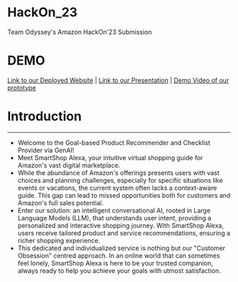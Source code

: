 # HackOn_23
Team Odyssey's Amazon HackOn'23 Submission
# DEMO
[Link to our Deployed Website](https://d2tqmmy77bspof.cloudfront.net/) | [Link to our Presentation]() | [Demo Video of our prototype]()

# Introduction
***
* Welcome to the Goal-based Product Recommender and Checklist Provider via GenAI! 
* Meet SmartShop Alexa, your intuitive virtual shopping guide for Amazon's vast digital marketplace. 
* While the abundance of Amazon's offerings presents users with vast choices and planning challenges, especially for specific situations like events or vacations, the current system often lacks a context-aware guide. This gap can lead to missed opportunities both for customers and Amazon's full sales potential. 
* Enter our solution: an intelligent conversational AI, rooted in Large Language Models (LLM), that understands user intent, providing a personalized and interactive shopping journey. With SmartShop Alexa, users receive tailored product and service recommendations, ensuring a richer shopping experience. 
* This dedicated and individualized service is nothing but our "Customer Obsession" centred approach. In an online world that can sometimes feel lonely, SmartShop Alexa is here to be your trusted companion, always ready to help you achieve your goals with utmost satisfaction.

